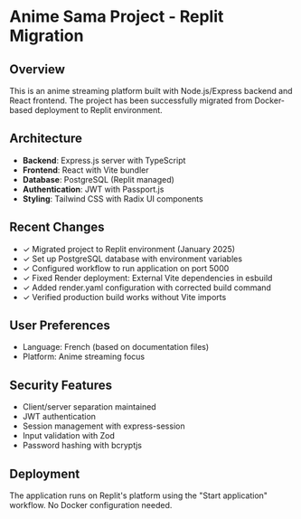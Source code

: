 # Anime Sama Project - Replit Migration

## Overview
This is an anime streaming platform built with Node.js/Express backend and React frontend. The project has been successfully migrated from Docker-based deployment to Replit environment.

## Architecture
- **Backend**: Express.js server with TypeScript
- **Frontend**: React with Vite bundler
- **Database**: PostgreSQL (Replit managed)
- **Authentication**: JWT with Passport.js
- **Styling**: Tailwind CSS with Radix UI components

## Recent Changes
- ✓ Migrated project to Replit environment (January 2025)
- ✓ Set up PostgreSQL database with environment variables
- ✓ Configured workflow to run application on port 5000
- ✓ Fixed Render deployment: External Vite dependencies in esbuild
- ✓ Added render.yaml configuration with corrected build command
- ✓ Verified production build works without Vite imports

## User Preferences
- Language: French (based on documentation files)
- Platform: Anime streaming focus

## Security Features
- Client/server separation maintained
- JWT authentication
- Session management with express-session
- Input validation with Zod
- Password hashing with bcryptjs

## Deployment
The application runs on Replit's platform using the "Start application" workflow. No Docker configuration needed.